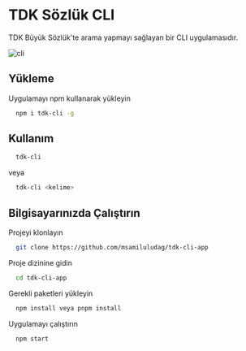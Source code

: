 # TDK Sözlük CLI

TDK Büyük Sözlük'te arama yapmayı sağlayan bir CLI uygulamasıdır.

![cli](https://i.hizliresim.com/alb3u97.png)

## Yükleme

Uygulamayı npm kullanarak yükleyin

```bash
  npm i tdk-cli -g
```

## Kullanım

```bash
  tdk-cli
```

veya

```bash
  tdk-cli <kelime>
```

## Bilgisayarınızda Çalıştırın

Projeyi klonlayın

```bash
  git clone https://github.com/msamiluludag/tdk-cli-app
```

Proje dizinine gidin

```bash
  cd tdk-cli-app
```

Gerekli paketleri yükleyin

```bash
  npm install veya pnpm install
```

Uygulamayı çalıştırın

```bash
  npm start
```
